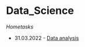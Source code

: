 # Data_Science
*Hometasks*
* 31.03.2022 - [Data analysis](https://docs.google.com/spreadsheets/d/1G-h3pMXY7p7v35T9Grog0bOkqJQV9vZScG8vZcmnzpE/edit?usp=sharing)
